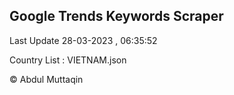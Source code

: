 

## Google Trends Keywords Scraper 
 
Last Update 28-03-2023 , 06:35:52

Country List :
VIETNAM.json



© Abdul Muttaqin 

